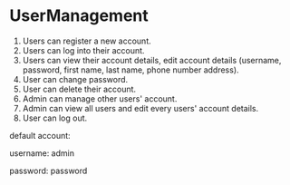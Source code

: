 # UserManagement

1. Users can register a new account.
2. Users can log into their account.
3. Users can view their account details, edit account details (username, password, first name, last name, phone number address).
4. User can change password.
5. User can delete their account.
6. Admin can manage other users' account.
7. Admin can view all users and edit every users' account details.
8. User can log out.

default account:

username: admin

password: password
